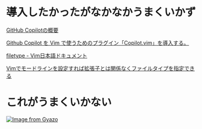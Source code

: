 # 導入したかったがなかなかうまくいかず

[GitHub Copilotの概要](https://docs.github.com/ja/copilot/using-github-copilot/getting-started-with-github-copilot?tool=vimneovim#prerequisites-3)

[Github Copilot を Vim で使うためのプラグイン「Copilot.vim」を導入する。](https://blog.serverworks.co.jp/copilot_vim)

[filetype - Vim日本語ドキュメント](https://vim-jp.org/vimdoc-ja/filetype.html)

[Vimでモードラインを設定すれば拡張子とは関係なくファイルタイプを指定できる](https://snap.hyuki.net/20141120223813/)

# これがうまくいかない

[![Image from 
Gyazo](https://i.gyazo.com/913623473675220b14a687a14a36f01b.png)](https://gyazo.com/913623473675220b14a687a14a36f01b)


